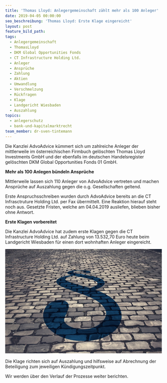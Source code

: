 ```yaml
---
title: 'Thomas Lloyd: Anlegergemeinschaft zählt mehr als 100 Anleger'
date: 2019-04-05 00:00:00
seo_beschreibung: 'Thomas Lloyd: Erste Klage eingereicht'
layout: post
feature_bild_path:
tags:
  - Anlegergemeinschaft
  - ThomasLloyd
  - DKM Global Opportunities Fonds
  - CT Infrastructure Holding Ltd.
  - Anleger
  - Ansprüche
  - Zahlung
  - Aktien
  - Umwandlung
  - Verschmelzung
  - Rückfragen
  - Klage
  - Landgericht Wiesbaden
  - Auszahlung
topics:
  - anlegerschutz
  - bank-und-kapitalmarktrecht
team_member: dr-sven-tintemann
---
```


Die Kanzlei AdvoAdvice kümmert sich um zahlreiche Anleger der mittlerweile im österreichischen Firmbuch gelöschten Thomas Lloyd Investments GmbH und der ebenfalls im deutschen Handelsregister gelöschten DKM Global Opportunities Fonds 01 GmbH.

**Mehr als 100 Anlegen bündeln Ansprüche**

Mittlerweile lassen sich 110 Anleger von AdvoAdvice vertreten und machen Ansprüche auf Auszahlung gegen die o.g. Gesellschaften geltend.

Erste Anspruchsschreiben wurden durch AdvoAdvice bereits an die CT Infrasctruture Holding Ltd. per Fax übermittelt. Eine Reaktion hierauf steht noch aus. Gesetzte Fristen, welche am 04.04.2019 ausliefen, blieben bisher ohne Antwort.

**Erste Klagen vorbereitet**

Die Kanzlei AdvoAdvice hat zudem erste Klagen gegen die CT Infrastructure Holding Ltd. auf Zahlung von 13.532,70 Euro heute beim Landgericht Wiesbaden für einen dort wohnhaften Anleger eingereicht.

![](/uploads/courts-2962346-1280-2.jpg)

Die Klage richten sich auf Auszahlung und hilfsweise auf Abrechnung der Beteiligung zum jeweiligen Kündigungszeitpunkt.

Wir werden über den Verlauf der Prozesse weiter berichten.